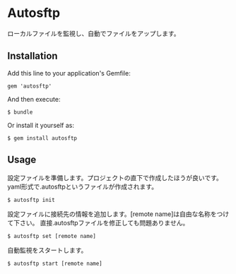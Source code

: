# Autosftp

ローカルファイルを監視し、自動でファイルをアップします。

## Installation

Add this line to your application's Gemfile:

    gem 'autosftp'

And then execute:

    $ bundle

Or install it yourself as:

    $ gem install autosftp

## Usage

設定ファイルを準備します。プロジェクトの直下で作成したほうが良いです。
yaml形式で.autosftpというファイルが作成されます。

    $ autosftp init

設定ファイルに接続先の情報を追加します。[remote name]は自由な名称をつけて下さい。
直接.autosftpファイルを修正しても問題ありません。

    $ autosftp set [remote name]

自動監視をスタートします。

    $ autosftp start [remote name]

